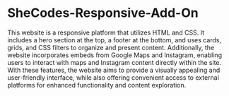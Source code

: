 # SheCodes-Responsive-Add-On
This website is a responsive platform that utilizes HTML and CSS. It includes a hero section at the top, a footer at the bottom, and uses cards, grids, and CSS filters to organize and present content. Additionally, the website incorporates embeds from Google Maps and Instagram, enabling users to interact with maps and Instagram content directly within the site. With these features, the website aims to provide a visually appealing and user-friendly interface, while also offering convenient access to external platforms for enhanced functionality and content exploration.
